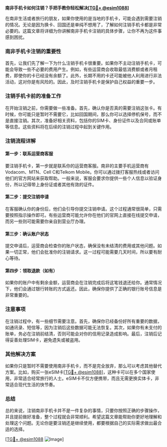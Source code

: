 **南非手机卡如何注销？手把手教你轻松解决[[TG💪+ @esim1088](https://t.me/s/esim1088)]**

在南非生活或者旅行的朋友，如果你使用的是当地的手机卡，可能会遇到需要注销的情况。无论是因为换卡、回国还是单纯不想用了，了解如何注销手机卡都是非常必要的。这篇文章将详细为你讲解南非手机卡注销的具体步骤，让你不再为这件事感到困扰。

### 南非手机卡注销的重要性

首先，让我们先了解一下为什么注销手机卡很重要。如果你不主动注销手机卡，可能会导致一些不必要的费用产生。例如，有些运营商会收取最低消费额或者月租费，即使你的卡已经没有余额了。此外，长期不用的卡还可能被他人利用进行非法活动，这对你是有风险的。因此，及时注销手机卡是保护自己权益的重要一步。

### 注销手机卡前的准备工作

在开始注销之前，你需要做一些准备。首先，确认你是否真的需要注销这张卡。有时候，你可能只是暂时不需要它，比如回国期间，那么你可以选择停机保号，而不是直接注销。其次，准备好相关资料，包括你的SIM卡、身份证件以及合同或账单等信息。这些资料将在后续的注销过程中起到关键作用。

### 注销流程详解

#### 第一步：联系运营商客服

要注销手机卡，第一步就是联系你的运营商客服。南非的主要手机运营商有Vodacom、MTN、Cell C和Telkom Mobile。你可以通过拨打客服热线或者访问他们的官方网站来获取帮助。一般来说，客服会要求你提供一些个人信息以验证身份，所以记得带上身份证或者其他有效的证件。

#### 第二步：提交注销申请

在客服确认你的身份后，他们会引导你提交注销申请。这个过程通常很简单，只需要按照指示操作即可。有些运营商可能允许你在他们的官网上直接在线提交申请，而另一些则可能需要你亲自到营业厅办理。

#### 第三步：确认账户状态

提交申请后，运营商会检查你的账户状态，确保没有未结清的费用或其他问题。如果一切正常，他们会批准你的注销请求。这一过程可能需要几天时间，所以要有耐心等待。

#### 第四步：领取退款（如有）

如果你的账户中有剩余金额，运营商会在注销完成后将这笔钱退还给你。通常情况下，他们会通过银行转账的方式返还。因此，确保你提供了正确的银行账号信息是非常重要的。

### 注意事项

在注销过程中，有一些细节需要注意。首先，确保你已经备份好所有重要的数据，如通讯录、短信等，因为注销后这些数据可能无法恢复。其次，如果你有未支付的账单，务必在注销前结清，否则可能会对你的信用记录造成影响。最后，注销后记得妥善处理SIM卡，避免遗失或被盗用。

### 其他解决方案

如果你只是暂时不需要使用南非手机卡，而不是完全放弃，那么可以考虑其他替代方案。比如，购买一张eSIM卡[[TG💪+ @esim1088](https://t.me/s/esim1088)]，这种卡可以在多个国家使用，非常适合经常旅行的人士。eSIM卡不仅方便携带，而且无需更换实体卡，非常适合现代生活的快节奏。

### 总结

总的来说，注销南非手机卡并不是一件复杂的事情，只要你按照正确的步骤操作，并且提前做好准备，整个过程就会非常顺利。希望这篇文章能帮助你更好地理解和处理这个问题。无论你是要注销还是继续使用，都要根据自己的实际需求做出最合适的选择。

[[TG💪+ @esim1088](https://t.me/s/esim1088) ![Image](https://i.postimg.cc/4NQfJmqS/Snipaste-2025-05-13-00-14-12.png)]